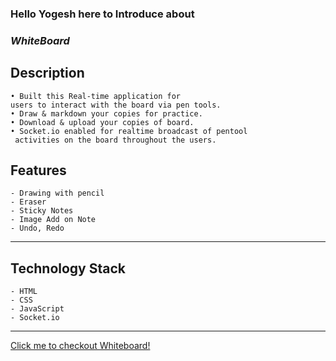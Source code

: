 ### Hello Yogesh here to Introduce about
### _WhiteBoard_

## Description
    • Built this Real-time application for 
    users to interact with the board via pen tools. 
    • Draw & markdown your copies for practice. 
    • Download & upload your copies of board. 
    • Socket.io enabled for realtime broadcast of pentool
     activities on the board throughout the users.
     
## Features
    - Drawing with pencil
    - Eraser
    - Sticky Notes
    - Image Add on Note
    - Undo, Redo

---

## Technology Stack
    - HTML
    - CSS
    - JavaScript
    - Socket.io

---

[Click me to checkout Whiteboard!](https://yogeshhere1999.github.io/YNM_whiteBoard/)